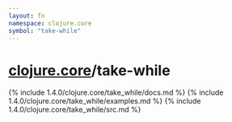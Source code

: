 ```yaml
---
layout: fn
namespace: clojure.core
symbol: "take-while"
---
```


# [clojure.core](../)/take-while

{% include 1.4.0/clojure.core/take_while/docs.md %}
{% include 1.4.0/clojure.core/take_while/examples.md %}
{% include 1.4.0/clojure.core/take_while/src.md %}

